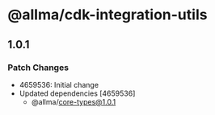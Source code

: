 # @allma/cdk-integration-utils

## 1.0.1

### Patch Changes

- 4659536: Initial change
- Updated dependencies [4659536]
  - @allma/core-types@1.0.1
